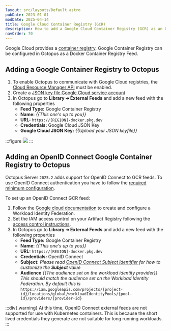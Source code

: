 ```yaml
---
layout: src/layouts/Default.astro
pubDate: 2023-01-01
modDate: 2025-04-14
title: Google Cloud Container Registry (GCR) 
description: How to add a Google Cloud Container Registry (GCR) as an Octopus feed
navOrder: 70
---
```


Google Cloud provides a [container registry](https://cloud.google.com/container-registry). Google Container Registry can be configured in Octopus as a Docker Container Registry Feed.  

## Adding a Google Container Registry to Octopus 

1. To enable Octopus to communicate with Google Cloud registries, the [Cloud Resource Manager API](https://console.developers.google.com/apis/api/cloudresourcemanager.googleapis.com/overview) must be enabled. 
2. Create a [JSON key file Google Cloud service account](https://cloud.google.com/container-registry/docs/advanced-authentication#json-key) 
3. In Octopus go to **Library ➜ External Feeds** and add a new feed with the following properties
    - **Feed Type:** Google Container Registry
    - **Name:** _{{This one's up to you}}_
    - **URL:** `https://[REGION]-docker.pkg.dev`
    - **Credentials:** Google Cloud JSON Key
    - **Google Cloud JSON Key:** _{{Upload your JSON keyfile}}_

:::figure
![](/docs/img/packaging-applications/package-repositories/guides/container-registries/images/google-container-registry.png)
:::

## Adding an OpenID Connect Google Container Registry to Octopus 

Octopus Server `2025.2` adds support for OpenID Connect to GCR feeds. To use OpenID Connect authentication you have to follow the [required minimum configuration](/docs/infrastructure/accounts/openid-connect#configuration). 

To set up an OpenID Connect GCR feed:

1. Follow the [Google cloud documentation](https://cloud.google.com/iam/docs/workload-identity-federation-with-other-providers) to create and configure a Workload Identity Federation.
2. Set the IAM access control on your Artifact Registry following the [access control instructions](https://cloud.google.com/artifact-registry/docs/access-control#:~:text=On%20the%20Permissions%20tab%2C%20click,prevent%20misuse%20by%20unauthenticated%20users).
3. In Octopus go to **Library ➜ External Feeds** and add a new feed with the following properties
    - **Feed Type:** Google Container Registry
    - **Name:** _{{This one's up to you}}_
    - **URL:** `https://[REGION]-docker.pkg.dev`
    - **Credentials:** OpenID Connect
    - **Subject:** *Please read [OpenID Connect Subject Identifier](/docs/infrastructure/accounts/openid-connect#subject-keys) for how to customize the **Subject** value*
    - **Audience**  _{{The audience set on the workload identity provider}}_ *This should match the audience set on the Workload Identity Federation. By default this is* `https://iam.googleapis.com/projects/{project-id}/locations/global/workloadIdentityPools/{pool-id}/providers/{provider-id}`

:::div{.warning}
At this time, OpenID Connect external feeds are not supported for use with Kubernetes containers. This is because the short lived credentials they generate are not suitable for long running workloads.
:::
